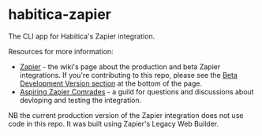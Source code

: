 # habitica-zapier

The CLI app for Habitica's Zapier integration.

Resources for more information:
* [Zapier](https://habitica.fandom.com/wiki/Zapier) - the wiki's page about the production and beta Zapier integrations. If you're contributing to this repo, please see the [Beta Development Version section](https://habitica.fandom.com/wiki/Zapier#Beta_Development_Version) at the bottom of the page.
* [Aspiring Zapier Comrades](https://habitica.com/groups/guild/f144f026-cf47-4ab0-a857-0e80ee43d4fd) - a guild for questions and discussions about devloping and testing the integration.

NB the current production version of the Zapier integration does not use code in this repo. It was built using Zapier's Legacy Web Builder.
